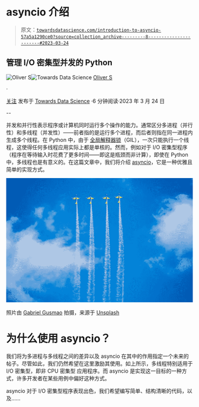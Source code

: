# asyncio 介绍

> 原文：[`towardsdatascience.com/introduction-to-asyncio-57a5a1290ce0?source=collection_archive---------8-----------------------#2023-03-24`](https://towardsdatascience.com/introduction-to-asyncio-57a5a1290ce0?source=collection_archive---------8-----------------------#2023-03-24)

## 管理 I/O 密集型并发的 Python

[](https://medium.com/@hrmnmichaels?source=post_page-----57a5a1290ce0--------------------------------)![Oliver S](https://medium.com/@hrmnmichaels?source=post_page-----57a5a1290ce0--------------------------------)[](https://towardsdatascience.com/?source=post_page-----57a5a1290ce0--------------------------------)![Towards Data Science](https://towardsdatascience.com/?source=post_page-----57a5a1290ce0--------------------------------) [Oliver S](https://medium.com/@hrmnmichaels?source=post_page-----57a5a1290ce0--------------------------------)

·

[关注](https://medium.com/m/signin?actionUrl=https%3A%2F%2Fmedium.com%2F_%2Fsubscribe%2Fuser%2Ff2daf6260cca&operation=register&redirect=https%3A%2F%2Ftowardsdatascience.com%2Fintroduction-to-asyncio-57a5a1290ce0&user=Oliver+S&userId=f2daf6260cca&source=post_page-f2daf6260cca----57a5a1290ce0---------------------post_header-----------) 发布于 [Towards Data Science](https://towardsdatascience.com/?source=post_page-----57a5a1290ce0--------------------------------) ·6 分钟阅读·2023 年 3 月 24 日[](https://medium.com/m/signin?actionUrl=https%3A%2F%2Fmedium.com%2F_%2Fvote%2Ftowards-data-science%2F57a5a1290ce0&operation=register&redirect=https%3A%2F%2Ftowardsdatascience.com%2Fintroduction-to-asyncio-57a5a1290ce0&user=Oliver+S&userId=f2daf6260cca&source=-----57a5a1290ce0---------------------clap_footer-----------)

--

[](https://medium.com/m/signin?actionUrl=https%3A%2F%2Fmedium.com%2F_%2Fbookmark%2Fp%2F57a5a1290ce0&operation=register&redirect=https%3A%2F%2Ftowardsdatascience.com%2Fintroduction-to-asyncio-57a5a1290ce0&source=-----57a5a1290ce0---------------------bookmark_footer-----------)

并发和并行性表示程序或计算机同时运行多个操作的能力。通常区分多进程（并行性）和多线程（并发性）——前者指的是运行多个进程，而后者则指在同一进程内生成多个线程。在 Python 中，由于 [全局解释器锁](https://realpython.com/python-gil/)（GIL），一次只能执行一个线程，这使得任何多线程应用实际上都是单核的。然而，例如对于 I/O 密集型程序（程序在等待输入时花费了更多时间——即这是瓶颈而非计算），即使在 Python 中，多线程也是有意义的。在这篇文章中，我们将介绍 [asyncio](https://docs.python.org/3/library/asyncio.html)，它是一种优雅且简单的实现方式。

![](img/56706dacea79f62fb82537889418d6a7.png)

照片由 [Gabriel Gusmao](https://unsplash.com/@gcsgpp?utm_source=unsplash&utm_medium=referral&utm_content=creditCopyText) 拍摄，来源于 [Unsplash](https://unsplash.com/photos/pMmw3ynuXHw?utm_source=unsplash&utm_medium=referral&utm_content=creditCopyText)

# 为什么使用 asyncio？

我们将为多进程与多线程之间的差异以及 asyncio 在其中的作用指定一个未来的帖子。尽管如此，我们仍然希望在这里激励其使用。如上所示，多线程特别适用于 I/O 密集型，即非 CPU 密集型 应用程序。而 asyncio 是实现这一目标的一种方式，许多开发者在某些用例中偏好这种方式。

asyncio 对于 I/O 密集型程序表现出色，我们希望编写简单、结构清晰的代码，以及……
